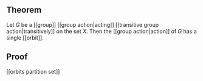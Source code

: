 ## Theorem
Let $G$ be a [[group]] [[group action|acting]] [[transitive group action|transitively]] on the set $X$. Then the [[group action|action]] of $G$ has a single [[orbit]].
## Proof
[[orbits partition set]] 